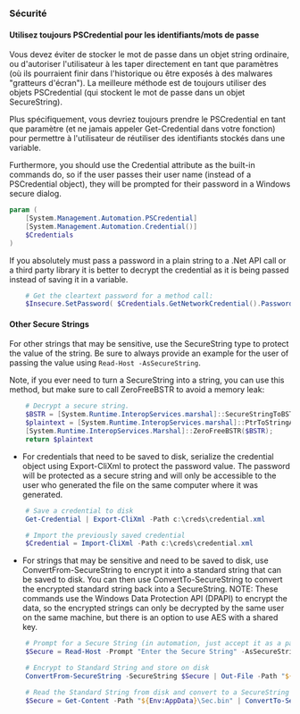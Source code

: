 ### Sécurité

#### Utilisez toujours PSCredential pour les identifiants/mots de passe

Vous devez éviter de stocker le mot de passe dans un objet string ordinaire, ou d'autoriser l'utilisateur à les taper directement en tant que paramètres (où ils pourraient finir dans l'historique ou être exposés à des malwares "gratteurs d'écran"). La meilleure méthode est de toujours utiliser des objets PSCredential (qui stockent le mot de passe dans un objet SecureString).

Plus spécifiquement, vous devriez toujours prendre le PSCredential en tant que paramètre (et ne jamais appeler Get-Credential dans votre fonction) pour permettre à l'utilisateur de réutiliser des identifiants stockés dans une variable.

Furthermore, you should use the Credential attribute as the built-in commands do, so if the user passes their user name (instead of a PSCredential object), they will be prompted for their password in a Windows secure dialog.

```PowerShell
param (
    [System.Management.Automation.PSCredential]
    [System.Management.Automation.Credential()]
    $Credentials
)
```

If you absolutely must pass a password in a plain string to a .Net API call or a third party library it is better to decrypt the credential as it is being passed instead of saving it in a variable.

```PowerShell
    # Get the cleartext password for a method call:
    $Insecure.SetPassword( $Credentials.GetNetworkCredential().Password )
```

#### Other Secure Strings


For other strings that may be sensitive, use the SecureString type to protect the value of the string. Be sure to always provide an example for the user of passing the value using `Read-Host -AsSecureString`.

Note, if you ever need to turn a SecureString into a string, you can use this method, but make sure to call ZeroFreeBSTR to avoid a memory leak:

```PowerShell
    # Decrypt a secure string.
    $BSTR = [System.Runtime.InteropServices.marshal]::SecureStringToBSTR($this);
    $plaintext = [System.Runtime.InteropServices.marshal]::PtrToStringAuto($BSTR);
    [System.Runtime.InteropServices.Marshal]::ZeroFreeBSTR($BSTR);
    return $plaintext
```

* For credentials that need to be saved to disk, serialize the credential object using
Export-CliXml to protect the password value. The password will be protected as a secure
string and will only be accessible to the user who generated the file on the same 
computer where it was generated.

```PowerShell
    # Save a credential to disk
    Get-Credential | Export-CliXml -Path c:\creds\credential.xml

    # Import the previously saved credential
    $Credential = Import-CliXml -Path c:\creds\credential.xml
```

* For strings that may be sensitive and need to be saved to disk, use ConvertFrom-SecureString to encrypt it into a standard string that can be saved to disk. You can then use ConvertTo-SecureString to convert the encrypted standard string back into a SecureString. NOTE: These commands use the Windows Data Protection API (DPAPI) to encrypt the data, so the encrypted strings can only be decrypted by the same user on the same machine, but there is an option to use AES with a shared key.

```PowerShell
    # Prompt for a Secure String (in automation, just accept it as a parameter)
    $Secure = Read-Host -Prompt "Enter the Secure String" -AsSecureString

    # Encrypt to Standard String and store on disk
    ConvertFrom-SecureString -SecureString $Secure | Out-File -Path "${Env:AppData}\Sec.bin"

    # Read the Standard String from disk and convert to a SecureString
    $Secure = Get-Content -Path "${Env:AppData}\Sec.bin" | ConvertTo-SecureString
```

